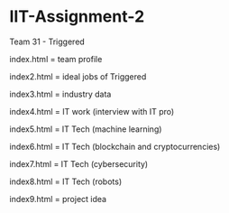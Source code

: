 # IIT-Assignment-2

Team 31 - Triggered

index.html = team profile

index2.html = ideal jobs of Triggered

index3.html = industry data

index4.html = IT work (interview with IT pro)

index5.html = IT Tech (machine learning)

index6.html = IT Tech (blockchain and cryptocurrencies)

index7.html = IT Tech (cybersecurity)

index8.html = IT Tech (robots)

index9.html = project idea

